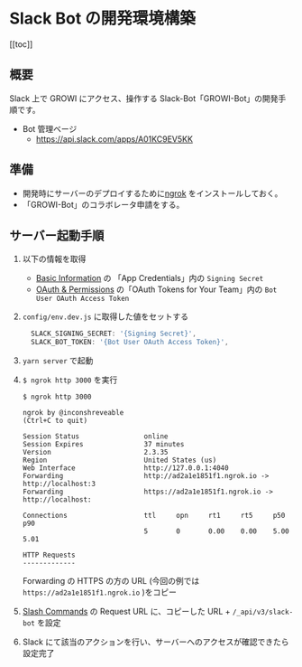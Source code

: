 # Slack Bot の開発環境構築

[[toc]]

## 概要

Slack 上で GROWI にアクセス、操作する Slack-Bot「GROWI-Bot」の開発手順です。

- Bot 管理ベージ
  - <https://api.slack.com/apps/A01KC9EV5KK>

## 準備

- 開発時にサーバーのデプロイするために[ngrok](https://ngrok.com/) をインストールしておく。
- 「GROWI-Bot」のコラボレータ申請をする。

## サーバー起動手順

1. 以下の情報を取得
   - [Basic Information](https://api.slack.com/apps/A01KC9EV5KK/general) の 「App Credentials」内の `Signing Secret`
   - [OAuth & Permissions](https://api.slack.com/apps/A01KC9EV5KK/oauth?) の「OAuth Tokens for Your Team」内の `Bot User OAuth Access Token`
1. `config/env.dev.js` に取得した値をセットする

   ```text:config.dev.js
     SLACK_SIGNING_SECRET: '{Signing Secret}',
     SLACK_BOT_TOKEN: '{Bot User OAuth Access Token}',
   ```

1. `yarn server` で起動
1. `$ ngrok http 3000` を実行

   ```shell:ターミナル
   $ ngrok http 3000

   ngrok by @inconshreveable                                       (Ctrl+C to quit)

   Session Status                online
   Session Expires               37 minutes
   Version                       2.3.35
   Region                        United States (us)
   Web Interface                 http://127.0.0.1:4040
   Forwarding                    http://ad2a1e1851f1.ngrok.io -> http://localhost:3
   Forwarding                    https://ad2a1e1851f1.ngrok.io -> http://localhost:

   Connections                   ttl     opn     rt1     rt5     p50     p90
                                 5       0       0.00    0.00    5.00    5.01

   HTTP Requests
   -------------
   ```

   Forwarding の HTTPS の方の URL (今回の例では `https://ad2a1e1851f1.ngrok.io` )をコピー

1. [Slash Commands](https://api.slack.com/apps/A01KC9EV5KK/slash-commands?) の Request URL に、コピーした URL + `/_api/v3/slack-bot` を設定

1. Slack にて該当のアクションを行い、サーバーへのアクセスが確認できたら設定完了
